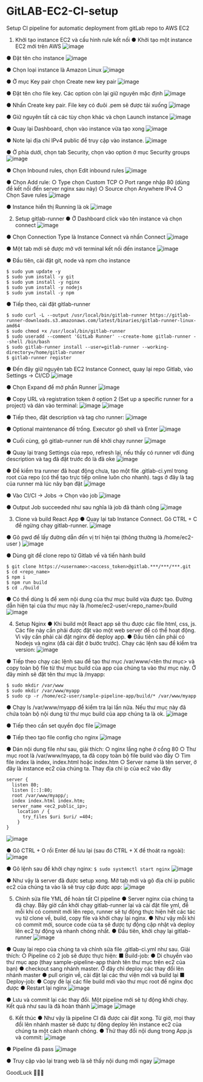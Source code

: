 # GitLAB-EC2-CI-setup
Setup CI pipeline for automatic deployment from gitLab repo to AWS EC2

1. Khởi tạo instance EC2 và cấu hình rule kết nối
●	Khởi tạo một instance EC2 mới trên AWS
![image](https://github.com/TranPhat-28/GitLAB-EC2-CI-setup/assets/62002249/e1a881a7-d611-4e4f-8a86-fd2c5b441e98)
 
●	Đặt tên cho instance
![image](https://github.com/TranPhat-28/GitLAB-EC2-CI-setup/assets/62002249/1cf3b199-5a7c-4a82-a4f9-65f3f3a79389)
 
●	Chọn loại instance là Amazon Linux
![image](https://github.com/TranPhat-28/GitLAB-EC2-CI-setup/assets/62002249/bb13f9ac-64e5-41d1-9143-14e6ebe839c8)
 
●	Ở mục Key pair chọn Create new key pair
![image](https://github.com/TranPhat-28/GitLAB-EC2-CI-setup/assets/62002249/5252c0b7-fd19-4269-9c60-49b96d6d91cc)
 
●	Đặt tên cho file key. Các option còn lại giữ nguyên mặc định
![image](https://github.com/TranPhat-28/GitLAB-EC2-CI-setup/assets/62002249/c3cf0d2f-3485-4984-bd88-9a2b05c79541)
 
●	Nhấn Create key pair. File key có đuôi .pem sẽ được tải xuống
![image](https://github.com/TranPhat-28/GitLAB-EC2-CI-setup/assets/62002249/7fb442b7-2d70-42a1-8ff8-f9cbff235f82)
 
●	Giữ nguyên tất cả các tùy chọn khác và chọn Launch instance
![image](https://github.com/TranPhat-28/GitLAB-EC2-CI-setup/assets/62002249/51bfff49-4c85-4ef3-bf6f-8aef1e57ddee)
 
●	Quay lại Dashboard, chọn vào instance vừa tạo xong
![image](https://github.com/TranPhat-28/GitLAB-EC2-CI-setup/assets/62002249/af1d5f11-e970-4c07-8d64-b90d29ab7788)

●	Note lại địa chỉ IPv4 public để truy cập vào instance.
![image](https://github.com/TranPhat-28/GitLAB-EC2-CI-setup/assets/62002249/b5fc44c6-26e7-4999-a8b7-98a39b8ed95d)
 
●	Ở phía dưới, chọn tab Security, chọn vào option ở mục Security groups
![image](https://github.com/TranPhat-28/GitLAB-EC2-CI-setup/assets/62002249/b047faea-8043-4fb6-9cd9-be6ee340292b)
 
●	Chọn Inbound rules, chọn Edit inbound rules
![image](https://github.com/TranPhat-28/GitLAB-EC2-CI-setup/assets/62002249/f2e2a20f-1e1d-4b46-af61-7fdeaa369a41)
 
●	Chọn Add rule:
  ○	Type chọn Custom TCP
  ○	Port range nhập 80 (dùng để kết nối đến server nginx sau này)
  ○	Source chọn Anywhere IPv4
  ○	Chọn Save rules
![image](https://github.com/TranPhat-28/GitLAB-EC2-CI-setup/assets/62002249/533771ad-bcc4-49e7-80fc-55132b5dec62)
 
●	Instance hiển thị Running là ok
![image](https://github.com/TranPhat-28/GitLAB-EC2-CI-setup/assets/62002249/0f4cf646-e2c9-45f9-87a2-f39537be64c3)
 
2. Setup gitlab-runner
●	Ở Dashboard click vào tên instance và chọn connect
![image](https://github.com/TranPhat-28/GitLAB-EC2-CI-setup/assets/62002249/a4c47d8b-9aa9-4c8b-8e66-15871511af23)
 
●	Chọn Connection Type là Instance Connect và nhấn Connect
![image](https://github.com/TranPhat-28/GitLAB-EC2-CI-setup/assets/62002249/2b419625-fe05-406c-855f-5e0c45b61d75)

●	Một tab mới sẽ được mở với terminal kết nối đến instance
![image](https://github.com/TranPhat-28/GitLAB-EC2-CI-setup/assets/62002249/5224d410-9eaf-4446-ae03-e0ff35b1e928)

●	Đầu tiên, cài đặt git, node và npm cho instance

```
$ sudo yum update -y
$ sudo yum install -y git
$ sudo yum install -y nginx
$ sudo yum install -y nodejs
$ sudo yum install -y npm
```

●	Tiếp theo, cài đặt gitlab-runner

```
$ sudo curl -L --output /usr/local/bin/gitlab-runner https://gitlab-runner-downloads.s3.amazonaws.com/latest/binaries/gitlab-runner-linux-amd64
$ sudo chmod +x /usr/local/bin/gitlab-runner
$ sudo useradd --comment 'GitLab Runner' --create-home gitlab-runner --shell /bin/bash
$ sudo gitlab-runner install --user=gitlab-runner --working-directory=/home/gitlab-runner
$ gitlab-runner register
```

●	Đến đây giữ nguyên tab EC2 Instance Connect, quay lại repo Gitlab, vào Settings → CI/CD
![image](https://github.com/TranPhat-28/GitLAB-EC2-CI-setup/assets/62002249/ea1c0e34-ed89-4985-a372-584f7d444b26)
 
●	Chọn Expand để mở phần Runner
![image](https://github.com/TranPhat-28/GitLAB-EC2-CI-setup/assets/62002249/62cf3e44-20a3-460a-9a9d-d0aa39660279)
 
●	Copy URL và registration token ở option 2 (Set up a specific runner for a project) và dán vào terminal:
![image](https://github.com/TranPhat-28/GitLAB-EC2-CI-setup/assets/62002249/c675f955-6c8c-40cc-91c0-8d4ed9c47572)
![image](https://github.com/TranPhat-28/GitLAB-EC2-CI-setup/assets/62002249/33e46b04-a8cf-43fc-8ba4-f34074cff203)

●	Tiếp theo, đặt description và tag cho runner:
![image](https://github.com/TranPhat-28/GitLAB-EC2-CI-setup/assets/62002249/77b04068-f64c-45ee-948d-cd2f77f99e2d)
 
●	Optional maintenance để trống. Executor gõ shell và Enter
![image](https://github.com/TranPhat-28/GitLAB-EC2-CI-setup/assets/62002249/3cb095a6-f5dc-4c8b-90fd-9b37d06d3b07)
 
●	Cuối cùng, gõ gitlab-runner run để khởi chạy runner
![image](https://github.com/TranPhat-28/GitLAB-EC2-CI-setup/assets/62002249/f998e403-1a85-4b55-b67c-41eae9c723bd)

●	Quay lại trang Settings của repo, refresh lại, nếu thấy có runner với đúng description và tag đã đặt trước đó là đã oke
![image](https://github.com/TranPhat-28/GitLAB-EC2-CI-setup/assets/62002249/6e9e35cb-be14-416b-9054-9013d4cc096e)
 
●	Để kiểm tra runner đã hoạt động chưa, tạo một file .gitlab-ci.yml trong root của repo (có thể tạo trực tiếp online luôn cho nhanh). tags ở đây là tag của runner mà lúc nãy bạn đặt
![image](https://github.com/TranPhat-28/GitLAB-EC2-CI-setup/assets/62002249/54b560e1-8091-436c-82ca-4c671245d195)
 
●	Vào CI/CI → Jobs → Chọn vào job
![image](https://github.com/TranPhat-28/GitLAB-EC2-CI-setup/assets/62002249/08dbfcf5-33c7-4da9-a474-df07fb035ece)

●	Output Job succeeded như sau nghĩa là job đã thành công
![image](https://github.com/TranPhat-28/GitLAB-EC2-CI-setup/assets/62002249/16450c7d-2540-4652-86b5-e87065775e11)
 
3. Clone và build React App
●	Quay lại tab Instance Connect. Gõ CTRL + C để ngừng chạy gitlab-runner.
![image](https://github.com/TranPhat-28/GitLAB-EC2-CI-setup/assets/62002249/7b5af71e-74e7-487d-bd32-25255f778767)
 
●	Gõ pwd để lấy đường dẫn đến vị trí hiện tại (thông thường là /home/ec2-user )
![image](https://github.com/TranPhat-28/GitLAB-EC2-CI-setup/assets/62002249/d90fadd6-2971-40f3-893a-ba7c4ec3f417)
 
●	Dùng git để clone repo từ Gitlab về và tiến hành build

```
$ git clone https://<username>:<access_token>@gitlab.***/***/***.git
$ cd <repo_name>
$ npm i
$ npm run build
$ cd ./build
```

●	Có thể dùng ls để xem nội dung của thư mục build vừa được tạo. Đường dẫn hiện tại của thư mục này là /home/ec2-user/<repo_name>/build
![image](https://github.com/TranPhat-28/GitLAB-EC2-CI-setup/assets/62002249/843a211f-3741-4238-9b3f-1e70c80564d4)
 
4. Setup Nginx
●	Khi build một React app sẽ thu được các file html, css, js. Các file này cần phải được đặt vào một web server để có thể hoạt động. Vì vậy cần phải cài đặt nginx để deploy app.
●	Đầu tiên cần phải có Nodejs và nginx (đã cài đặt ở bước trước). Chạy các lệnh sau để kiểm tra version:
![image](https://github.com/TranPhat-28/GitLAB-EC2-CI-setup/assets/62002249/ec74f5cf-96a0-41b2-bc86-898eccf9ba29)

●	Tiếp theo chạy các lệnh sau để tạo thư mục /var/www/<tên thư mục> và copy toàn bộ file từ thư mục build của app của chúng ta vào thư mục này. Ở đây mình sẽ đặt tên thư mục là /myapp:

```
$ sudo mkdir /var/www
$ sudo mkdir /var/www/myapp
$ sudo cp -r /home/ec2-user/sample-pipeline-app/build/* /var/www/myapp
```

●	Chạy ls /var/www/myapp để kiểm tra lại lần nữa. Nếu thư mục này đã chứa toàn bộ nội dung từ thư mục build của app chúng ta là ok.
![image](https://github.com/TranPhat-28/GitLAB-EC2-CI-setup/assets/62002249/94d659c3-fc50-41f2-bfb4-53580a7978a0)

●	Tiếp theo cần set quyền đọc file
![image](https://github.com/TranPhat-28/GitLAB-EC2-CI-setup/assets/62002249/7b5da7f1-cf06-45f8-ab69-cbef9be5b474)
 
●	Tiếp theo tạo file config cho nginx
![image](https://github.com/TranPhat-28/GitLAB-EC2-CI-setup/assets/62002249/8d0a3f65-33d6-4b8a-b0b6-395c74ae575b)
 
●	Dán nội dung file như sau, giải thích:
  ○	nginx lắng nghe ở cổng 80
  ○	Thư mục root là /var/www/myapp, ta đã copy toàn bộ file build vào đây
  ○	Tìm file index là index, index.html hoặc index.htm
  ○	Server name là tên server, ở đây là instance ec2 của chúng ta. Thay địa chỉ ip của ec2 vào đây

```
server {
  listen 80;
  listen [::]:80;
  root /var/www/myapp/;
  index index.html index.htm;
  server_name <ec2_public_ip>;
    location / {
      try_files $uri $uri/ =404;
    }
}
```
![image](https://github.com/TranPhat-28/GitLAB-EC2-CI-setup/assets/62002249/1b8751d8-12c2-462a-9ae6-a2bf20bcf2bf)

●	Gõ CTRL + O rồi Enter để lưu lại (sau đó CTRL + X để thoát ra ngoài):
![image](https://github.com/TranPhat-28/GitLAB-EC2-CI-setup/assets/62002249/99b7be47-8869-4aa6-ba90-a3f352d21ba6)
 
●	Gõ lệnh sau để khởi chạy nginx:
```$ sudo systemctl start nginx```
![image](https://github.com/TranPhat-28/GitLAB-EC2-CI-setup/assets/62002249/9a6af339-6294-4cfb-8b21-4b61b91eba86)
 
●	Như vậy là server đã được setup xong. Mở tab mới và gõ địa chỉ ip public ec2 của chúng ta vào là sẽ truy cập được app:
![image](https://github.com/TranPhat-28/GitLAB-EC2-CI-setup/assets/62002249/607660f7-1830-47bf-bd3a-d662421e19a5)

5. Chỉnh sửa file YML để hoàn tất CI pipeline
●	Server nginx của chúng ta đã chạy. Bây giờ cần khởi chạy gitlab-runner lại và cài đặt file yml, để mỗi khi có commit mới lên repo, runner sẽ tự động thực hiện hết các tác vụ từ clone về, build, copy file và khởi chạy lại nginx.
●	Như vậy mỗi khi có commit mới, source code của ta sẽ được tự động cập nhật và deploy lên ec2 tự động và nhanh chóng nhất.
●	Đầu tiên, khởi chạy lại gitlab-runner
![image](https://github.com/TranPhat-28/GitLAB-EC2-CI-setup/assets/62002249/a13b76f4-d345-4c19-8c09-eafc6659ee8a)

●	Quay lại repo của chúng ta và chỉnh sửa file .gitlab-ci.yml như sau. Giải thích:
  ○	Pipeline có 2 job sẽ được thực hiện:
    ■	Build-job:
      ●	Di chuyển vào thư mục app (thay sample-pipeline-app thành tên thư mục trên ec2 của bạn)
      ●	checkout sang nhánh master. Ở đây chỉ deploy các thay đổi lên nhánh master
      ●	pull origin về, cài đặt lại các thư viện mới và build lại
    ■	Deploy-job:
      ●	Copy đè lại các file build mới vào thư mục root để nginx đọc được
      ●	Restart lại nginx
![image](https://github.com/TranPhat-28/GitLAB-EC2-CI-setup/assets/62002249/510a0109-316c-4e8c-9ebe-824886e06217)

●	Lưu và commit lại các thay đổi. Một pipeline mới sẽ tự động khởi chạy. Kết quả như sau là đã hoàn thành
![image](https://github.com/TranPhat-28/GitLAB-EC2-CI-setup/assets/62002249/d788d8cd-242c-4e5c-a1f7-f0f15d5183ab)
![image](https://github.com/TranPhat-28/GitLAB-EC2-CI-setup/assets/62002249/f57a1274-bc23-49d3-a088-1e8cab4a1223)
 
6. Kết thúc
●	Như vậy là pipeline CI đã được cài đặt xong. Từ giờ, mọi thay đổi lên nhánh master sẽ được tự động deploy lên instance ec2 của chúng ta một cách nhanh chóng.
●	Thử thay đổi nội dung trong App.js và commit:
![image](https://github.com/TranPhat-28/GitLAB-EC2-CI-setup/assets/62002249/d4fd088b-979d-4f86-bd1f-5bbc332926ae)
 
●	Pipeline đã pass
![image](https://github.com/TranPhat-28/GitLAB-EC2-CI-setup/assets/62002249/953349c4-cbc4-4504-ad3a-78a2a071157c)
 
●	Truy cập vào lại trang web là sẽ thấy nội dung mới ngay
![image](https://github.com/TranPhat-28/GitLAB-EC2-CI-setup/assets/62002249/bcf1de11-f3eb-409a-930e-b4950f8f2a72)
 
GoodLuck 🎉🎉🎉
